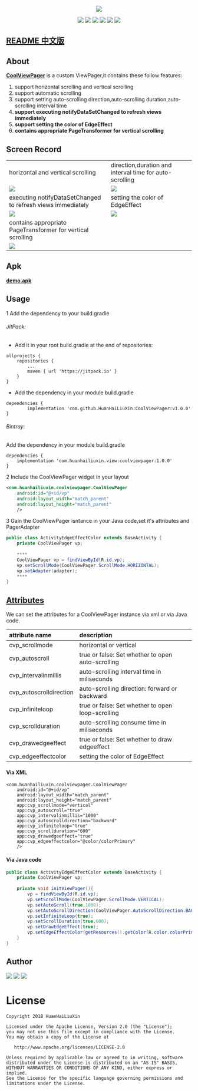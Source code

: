 <p align="center"> 
    <img src="https://github.com/HuanHaiLiuXin/CoolViewPager/blob/master/ScreenRecorder/Logo_CoolViewPager.png"/>
</p>
<p align="center">
<a target="_blank" href="https://jitpack.io/#HuanHaiLiuXin/CoolViewPager"><img src="https://jitpack.io/v/HuanHaiLiuXin/CoolViewPager.svg"></a>
<a target="_blank" href="https://travis-ci.org/HuanHaiLiuXin/CoolViewPager"><img src="https://travis-ci.org/HuanHaiLiuXin/CoolViewPager.svg?branch=master"></a>
<a target="_blank" href="https://circleci.com/gh/HuanHaiLiuXin/CoolViewPager"><img src="https://circleci.com/gh/HuanHaiLiuXin/CoolViewPager.svg?style=svg"></a>
<a target="_blank" href="https://android-arsenal.com/details/1/6987"><img src="https://img.shields.io/badge/Android%20Arsenal-CoolViewPager-green.svg?style=flat"></a>
<a target="_blank" href="https://www.apache.org/licenses/LICENSE-2.0"><img src="https://img.shields.io/badge/License-Apache%202-3D7DB4.svg"></a>
<!--<a target="_blank" href="https://www.android.com"><img src="https://img.shields.io/badge/platform-Android-4DC71F.svg"></a>-->
<a target="_blank" href="https://android-arsenal.com/api?level=15"><img src="https://img.shields.io/badge/API-15%2B-brightgreen.svg?style=flat"></a>
</p>

## [README 中文版](https://github.com/HuanHaiLiuXin/CoolViewPager/blob/master/README-CN.md)<br/>

## About
[**CoolViewPager**](https://github.com/HuanHaiLiuXin/CoolViewPager) is a custom ViewPager,it contains these follow features:
1. support horizontal scrolling and vertical scrolling
2. support automatic scrolling
3. support setting auto-scrolling direction,auto-scrolling duration,auto-scrolling interval time
4. **support executing notifyDataSetChanged to refresh views immediately**
5. **support setting the color of EdgeEffect**
6. **contains appropriate PageTransformer for vertical scrolling**

## Screen Record
<table align="center">
    <tr>
        <td>horizontal and vertical scrolling</td>
        <td>direction,duration and interval time for auto-scrolling</td>
    </tr>
    <tr>
        <td><img src="https://github.com/HuanHaiLiuXin/CoolViewPager/blob/master/ScreenRecorder/%E6%B0%B4%E5%B9%B3%E5%8F%8A%E5%9E%82%E7%9B%B4%E6%BB%91%E5%8A%A8-%E5%B0%8F.gif"/></td>
        <td><img src="https://github.com/HuanHaiLiuXin/CoolViewPager/blob/master/ScreenRecorder/%E8%87%AA%E5%8A%A8%E6%BB%9A%E5%8A%A8%E5%8F%AF%E8%AE%BE%E7%BD%AE%E6%96%B9%E5%90%91%E5%8F%8A%E9%97%B4%E9%9A%94%E6%97%B6%E9%97%B4-%E5%B0%8F.gif"/></td>
    </tr>
    <tr>
        <td>executing notifyDataSetChanged to refresh views immediately</td>
        <td>setting the color of EdgeEffect</td>
    </tr>
    <tr>
        <td><img src="https://github.com/HuanHaiLiuXin/CoolViewPager/blob/master/ScreenRecorder/notifyDatasetChanged%E7%94%9F%E6%95%88-%E5%B0%8F.gif"/></td>
        <td><img src="https://github.com/HuanHaiLiuXin/CoolViewPager/blob/master/ScreenRecorder/%E8%87%AA%E5%AE%9A%E4%B9%89%E8%BE%B9%E7%BC%98%E6%95%88%E6%9E%9C%E9%A2%9C%E8%89%B2-%E5%B0%8F.gif"/></td>
    </tr>
    <tr>
        <td>contains appropriate PageTransformer for vertical scrolling</td>
        <td></td>
    </tr>
    <tr>
        <td><img src="https://github.com/HuanHaiLiuXin/CoolViewPager/blob/master/ScreenRecorder/%E6%B0%B4%E5%B9%B3%E5%8F%8A%E5%9E%82%E7%9B%B4%E6%96%B9%E5%90%91%E9%A1%B5%E9%9D%A2%E5%88%87%E6%8D%A2%E6%95%88%E6%9E%9C-%E5%B0%8F.gif"/></td>
        <td></td>
    </tr>
</table>

## Apk
[**demo.apk**](https://github.com/HuanHaiLiuXin/CoolViewPager/blob/master/demo.apk)

## Usage
1 Add the dependency to your build.gradle
###### JitPack:
- Add it in your root build.gradle at the end of repositories:
```
allprojects {
    repositories {
        ...
        maven { url 'https://jitpack.io' }
    }
}
```
- Add the dependency in your module build.gradle
```
dependencies {
        implementation 'com.github.HuanHaiLiuXin:CoolViewPager:v1.0.0'
}
```
###### Bintray:
Add the dependency in your module build.gradle
```
dependencies {
    implementation 'com.huanhailiuxin.view:coolviewpager:1.0.0'
}
```
2 Include the CoolViewPager widget in your layout
```xml
<com.huanhailiuxin.coolviewpager.CoolViewPager
    android:id="@+id/vp"
    android:layout_width="match_parent"
    android:layout_height="match_parent"
    />
```
3 Gain the CoolViewPager isntance in your Java code,set it's attributes and PagerAdapter
```java
public class ActivityEdgeEffectColor extends BaseActivity {
    private CoolViewPager vp;
    
    ****
    CoolViewPager vp = findViewById(R.id.vp);
    vp.setScrollMode(CoolViewPager.ScrollMode.HORIZONTAL);
    vp.setAdapter(adapter);
    ****
}
```

## [Attributes](https://github.com/HuanHaiLiuXin/CoolViewPager/blob/master/coolviewpager/src/main/res/values/attrs_coolviewpager.xml)
We can set the attributes for a CoolViewPager instance via xml or via Java code.

| attribute name | description |
|:---|:---|
| cvp_scrollmode | horizontal or vertical |
| cvp_autoscroll | true or false: Set whether to open auto-scrolling |
| cvp_intervalinmillis | auto-scrolling interval time in miliseconds |
| cvp_autoscrolldirection | auto-scrolling direction: forward or backward |
| cvp_infiniteloop | true or false: Set whether to open loop-scrolling |
| cvp_scrollduration | auto-scrolling consume time in miliseconds |
| cvp_drawedgeeffect | true or false: Set whether to draw edgeeffect |
| cvp_edgeeffectcolor | setting the color of EdgeEffect |

#### Via XML
```
<com.huanhailiuxin.coolviewpager.CoolViewPager
    android:id="@+id/vp"
    android:layout_width="match_parent"
    android:layout_height="match_parent"
    app:cvp_scrollmode="vertical"
    app:cvp_autoscroll="true"
    app:cvp_intervalinmillis="1000"
    app:cvp_autoscrolldirection="backward"
    app:cvp_infiniteloop="true"
    app:cvp_scrollduration="600"
    app:cvp_drawedgeeffect="true"
    app:cvp_edgeeffectcolor="@color/colorPrimary"
    />
```
#### Via Java code
```java
public class ActivityEdgeEffectColor extends BaseActivity {
    private CoolViewPager vp;
    
    private void initViewPager(){
        vp = findViewById(R.id.vp);
        vp.setScrollMode(CoolViewPager.ScrollMode.VERTICAL);
        vp.setAutoScroll(true,1000);
        vp.setAutoScrollDirection(CoolViewPager.AutoScrollDirection.BACKWARD);
        vp.setInfiniteLoop(true);
        vp.setScrollDuration(true,600);
        vp.setDrawEdgeEffect(true);
        vp.setEdgeEffectColor(getResources().getColor(R.color.colorPrimary));
    }
}

```

## Author
<a target="_blank" href="https://github.com/HuanHaiLiuXin"><img src="https://img.shields.io/badge/%E4%BD%9C%E8%80%85-%E5%B9%BB%E6%B5%B7%E6%B5%81%E5%BF%83-2E8CE6.svg"></a>
<a target="_blank" href="https://juejin.im/user/58206bf20ce46300589709d0"><img src="https://img.shields.io/badge/%E6%8E%98%E9%87%91-%E5%B9%BB%E6%B5%B7%E6%B5%81%E5%BF%83-006CFF.svg"></a>
<a target="_blank" href="https://www.jianshu.com/u/5702e6847f31"><img src="https://img.shields.io/badge/%E7%AE%80%E4%B9%A6-%E5%B9%BB%E6%B5%B7%E6%B5%81%E5%BF%83-EE705B.svg"></a>

License
=======

    Copyright 2018 HuanHaiLiuXin

    Licensed under the Apache License, Version 2.0 (the "License");
    you may not use this file except in compliance with the License.
    You may obtain a copy of the License at

       http://www.apache.org/licenses/LICENSE-2.0

    Unless required by applicable law or agreed to in writing, software
    distributed under the License is distributed on an "AS IS" BASIS,
    WITHOUT WARRANTIES OR CONDITIONS OF ANY KIND, either express or implied.
    See the License for the specific language governing permissions and
    limitations under the License.

